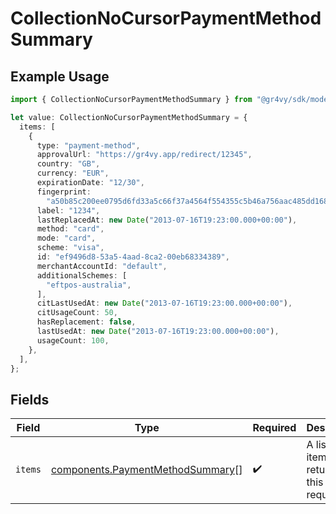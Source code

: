 # CollectionNoCursorPaymentMethodSummary

## Example Usage

```typescript
import { CollectionNoCursorPaymentMethodSummary } from "@gr4vy/sdk/models/components";

let value: CollectionNoCursorPaymentMethodSummary = {
  items: [
    {
      type: "payment-method",
      approvalUrl: "https://gr4vy.app/redirect/12345",
      country: "GB",
      currency: "EUR",
      expirationDate: "12/30",
      fingerprint:
        "a50b85c200ee0795d6fd33a5c66f37a4564f554355c5b46a756aac485dd168a4",
      label: "1234",
      lastReplacedAt: new Date("2013-07-16T19:23:00.000+00:00"),
      method: "card",
      mode: "card",
      scheme: "visa",
      id: "ef9496d8-53a5-4aad-8ca2-00eb68334389",
      merchantAccountId: "default",
      additionalSchemes: [
        "eftpos-australia",
      ],
      citLastUsedAt: new Date("2013-07-16T19:23:00.000+00:00"),
      citUsageCount: 50,
      hasReplacement: false,
      lastUsedAt: new Date("2013-07-16T19:23:00.000+00:00"),
      usageCount: 100,
    },
  ],
};
```

## Fields

| Field                                                                                | Type                                                                                 | Required                                                                             | Description                                                                          |
| ------------------------------------------------------------------------------------ | ------------------------------------------------------------------------------------ | ------------------------------------------------------------------------------------ | ------------------------------------------------------------------------------------ |
| `items`                                                                              | [components.PaymentMethodSummary](../../models/components/paymentmethodsummary.md)[] | :heavy_check_mark:                                                                   | A list of items returned for this request.                                           |